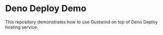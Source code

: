 # Deno Deploy Demo

This repository demonstrates how to use Gustwind on top of Deno Deploy hosting service.

